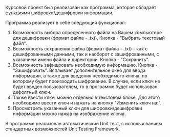 Курсовой проект был реализован как программа, которая обладает функциями шифровки/дешифровки информации.

Программа реализует в себе следующий функционал:
1. Возможность выбора определенного файла на Вашем компьютере для дешифровки (формат файла - .txt). Кнопка - "Выбрать текстовый файл". 
2. Возможность сохранения файла (формат файла - .txt) - как с дешифрованными данными, так и наоборот с зашифрованными, с указанием имени файла и директории. Кнопка - "Сохранить". 
3. Возможность зафишровать необходимую информацию. Кнопка - "Зашифровать". Всплывает дополнительное окно для ввода информации, а также для введения необходимого ключа, по которому будет произходить шифрование. В случае, если ключ не будет введен пользователем, то в программе будет использован дефолтный ключ.
4. Также ввести ключ можно отдельно в текстовом блоке. Для этого необходимо ввести ключ и нажать на кнопку "Изменить ключ на:".
5. Просмотреть указанный ключ для шифровки/дешифровки информации можно нажав на изображение ключа.

В программе реализован автоматический Unit тест, с использованием стандартных возможностей Unit Testing 
Framework.
